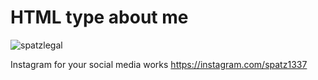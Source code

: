 # HTML type about me
![spatzlegal](https://user-images.githubusercontent.com/77550188/178151287-9208328b-e9d9-4de9-9762-6aaf19629119.png)

Instagram for your social media works https://instagram.com/spatz1337
